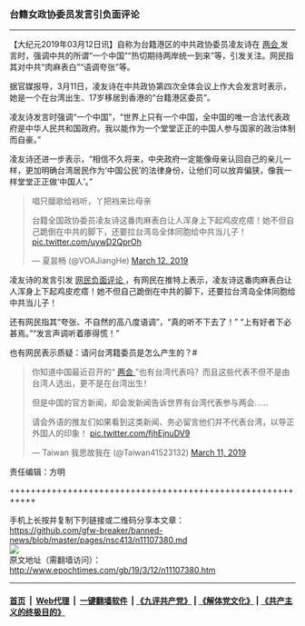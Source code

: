 ### 台籍女政协委员发言引负面评论
------------------------

<p>
 【大纪元2019年03月12日讯】自称为台籍港区的中共政协委员凌友诗在
 <a href="http://www.epochtimes.com/gb/tag/%E4%B8%A4%E4%BC%9A.html">
  两会
 </a>
 发言时，强调中共的所谓“一个中国”“热切期待两岸统一到来”等，引发关注。网民指其对中共“肉麻表白”“语调夸张”等。
</p>
<p>
 据官媒报导，3月11日，凌友诗在中共政协第四次全体会议上作大会发言时表示，她是一个在台湾出生、17岁移居到香港的“台籍港区委员”。
</p>
<p>
 凌友诗发言时强调“一个中国”，“世界上只有一个中国，全中国的唯一合法代表政府是中华人民共和国政府。我以能作为一个堂堂正正的中国人参与国家的政治体制而自豪。”
</p>
<p>
 凌友诗还进一步表示，“相信不久将来，中央政府一定能像母亲认回自己的亲儿一样，更加明确台湾居民作为‘中国公民’的法律身份，让他们可以放弃偏狭，像我一样堂堂正正做‘中国人’。”
</p>
<blockquote class="twitter-tweet" data-lang="en">
 <p dir="ltr" lang="zh">
  唱只膻歌给裆听，丫把裆来比母亲
 </p>
 <p>
  台籍全国政协委员凌友诗这番肉麻表白让人浑身上下起鸡皮疙瘩！她不但自己跪倒在中共的脚下，还要拉台湾岛全体同胞给中共当儿子！
  <a href="https://t.co/uywD2QprOh">
   pic.twitter.com/uywD2QprOh
  </a>
 </p>
 <p>
  — 夏昙畅 (@VOAJiangHe)
  <a href="https://twitter.com/VOAJiangHe/status/1105321665662251009?ref_src=twsrc%5Etfw">
   March 12, 2019
  </a>
 </p>
</blockquote>
<p>
</p>
<p>
 凌友诗的发言引发
 <a href="http://www.epochtimes.com/gb/tag/%E7%BD%91%E6%B0%91%E8%B4%9F%E9%9D%A2%E8%AF%84%E8%AE%BA.html">
  网民负面评论
 </a>
 ，有网民在推特上表示，凌友诗这番肉麻表白让人浑身上下起鸡皮疙瘩！她不但自己跪倒在中共的脚下，还要拉台湾岛全体同胞给中共当儿子！
</p>
<p>
 还有网民指其“夸张、不自然的高八度语调”，“真的听不下去了！” “上有好者下必甚焉。”“发言声调听着瘆得慌！”
</p>
<p>
 也有网民表示质疑：请问台湾籍委员是怎么产生的？#
</p>
<blockquote class="twitter-tweet" data-lang="en">
 <p dir="ltr" lang="zh">
  你知道中国最近召开的“
  <a href="http://www.epochtimes.com/gb/tag/%E4%B8%A4%E4%BC%9A.html">
   两会
  </a>
  ”也有台湾代表吗？而且这些代表不但不是由台湾人选出，更不是在台湾出生！
 </p>
 <p>
  但是中国的官方新闻，却会发新闻告诉世界有台湾代表参与两会……
 </p>
 <p>
  请会外语的推友们如果看到这类新闻、务必留言他们并不代表台湾，以导正外国人的印象！
  <a href="https://t.co/fjhEjnuDV9">
   pic.twitter.com/fjhEjnuDV9
  </a>
 </p>
 <p>
  — Taiwan 我思故我在 (@Taiwan41523132)
  <a href="https://twitter.com/Taiwan41523132/status/1104951740133138432?ref_src=twsrc%5Etfw">
   March 11, 2019
  </a>
 </p>
</blockquote>
<p>
</p>
<p>
 责任编辑：方明
</p>

+++++++++++++++++++++++++++++++++++++++++++++++++++++++++++<br/><br/>
手机上长按并复制下列链接或二维码分享本文章：<br/>
https://github.com/gfw-breaker/banned-news/blob/master/pages/nsc413/n11107380.md <br/>
<a href='https://github.com/gfw-breaker/banned-news/blob/master/pages/nsc413/n11107380.md'><img src='https://github.com/gfw-breaker/banned-news/blob/master/pages/nsc413/n11107380.md.png'/></a> <br/>
原文地址（需翻墙访问）：http://www.epochtimes.com/gb/19/3/12/n11107380.htm


------------------------
#### [首页](https://github.com/gfw-breaker/banned-news/blob/master/README.md) &nbsp;|&nbsp; [Web代理](https://github.com/labour-camp/helloworld) &nbsp;|&nbsp; [一键翻墙软件](https://github.com/gfw-breaker/nogfw/blob/master/README.md) &nbsp;| [《九评共产党》](https://github.com/gfw-breaker/9ping.md/blob/master/README.md#九评之一评共产党是什么) | [《解体党文化》](https://github.com/gfw-breaker/jtdwh.md/blob/master/README.md) | [《共产主义的终极目的》](https://github.com/gfw-breaker/gczydzjmd.md/blob/master/README.md)

